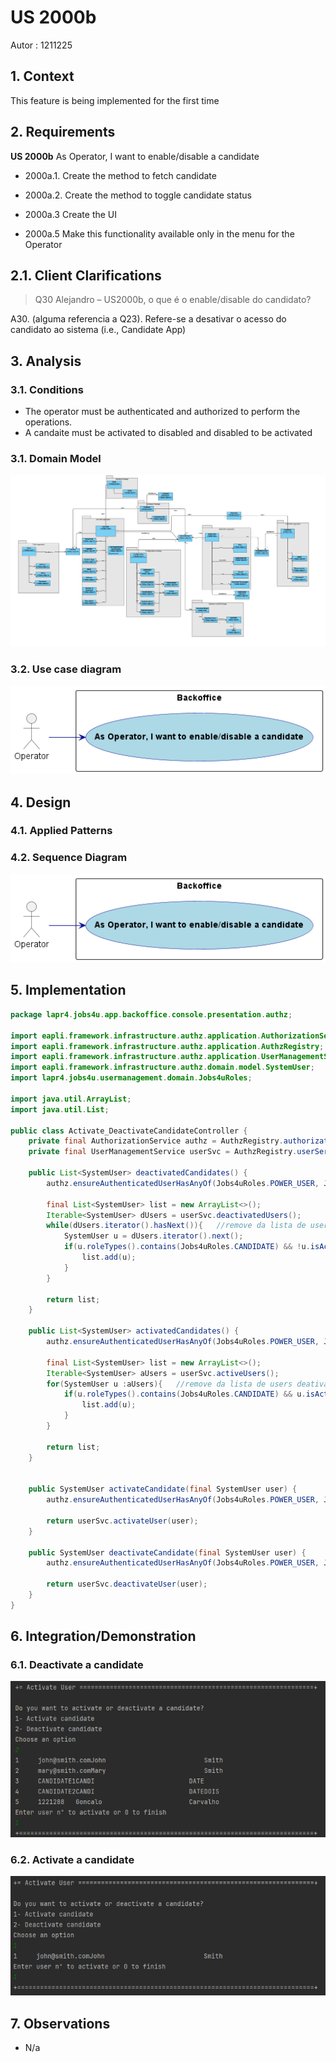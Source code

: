 # US 2000b

Autor : 1211225

## 1. Context

This feature is being implemented for the first time

## 2. Requirements

**US 2000b** As Operator, I want to enable/disable a candidate

- 2000a.1. Create the method to fetch candidate

- 2000a.2. Create the method to toggle candidate status

- 2000a.3  Create the UI

- 2000a.5  Make this functionality available only in the menu for the Operator

## 2.1. Client Clarifications
> Q30 Alejandro – US2000b, o que é o enable/disable do candidato?

A30. (alguma referencia a Q23). Refere-se a desativar o acesso do candidato ao sistema (i.e., Candidate App)

## 3. Analysis

### 3.1. Conditions

- The operator must be authenticated and authorized to perform the operations.
- A candaite must be activated to disabled and disabled to be activated
### 3.1. Domain Model

![domain model](../../global-artifacts/02.analysis/domain_model.png)

### 3.2. Use case diagram

![use case diagram](out/US2000b_UCD.png "Use case diagram")


## 4. Design

### 4.1. Applied Patterns

### 4.2. Sequence Diagram

![Sequence Diagram](out/US2000b_UCD.png "System Sequence diagram")

## 5. Implementation
```java
package lapr4.jobs4u.app.backoffice.console.presentation.authz;

import eapli.framework.infrastructure.authz.application.AuthorizationService;
import eapli.framework.infrastructure.authz.application.AuthzRegistry;
import eapli.framework.infrastructure.authz.application.UserManagementService;
import eapli.framework.infrastructure.authz.domain.model.SystemUser;
import lapr4.jobs4u.usermanagement.domain.Jobs4uRoles;

import java.util.ArrayList;
import java.util.List;

public class Activate_DeactivateCandidateController {
    private final AuthorizationService authz = AuthzRegistry.authorizationService();
    private final UserManagementService userSvc = AuthzRegistry.userService();

    public List<SystemUser> deactivatedCandidates() {
        authz.ensureAuthenticatedUserHasAnyOf(Jobs4uRoles.POWER_USER, Jobs4uRoles.OPERATOR);

        final List<SystemUser> list = new ArrayList<>();
        Iterable<SystemUser> dUsers = userSvc.deactivatedUsers();
        while(dUsers.iterator().hasNext()){   //remove da lista de users deativados todos os que não são canidadatos
            SystemUser u = dUsers.iterator().next();
            if(u.roleTypes().contains(Jobs4uRoles.CANDIDATE) && !u.isActive()){
                list.add(u);
            }
        }

        return list;
    }

    public List<SystemUser> activatedCandidates() {
        authz.ensureAuthenticatedUserHasAnyOf(Jobs4uRoles.POWER_USER, Jobs4uRoles.OPERATOR);

        final List<SystemUser> list = new ArrayList<>();
        Iterable<SystemUser> aUsers = userSvc.activeUsers();
        for(SystemUser u :aUsers){   //remove da lista de users deativados todos os que não são canidadatos
            if(u.roleTypes().contains(Jobs4uRoles.CANDIDATE) && u.isActive()){
                list.add(u);
            }
        }

        return list;
    }


    public SystemUser activateCandidate(final SystemUser user) {
        authz.ensureAuthenticatedUserHasAnyOf(Jobs4uRoles.POWER_USER, Jobs4uRoles.OPERATOR);

        return userSvc.activateUser(user);
    }

    public SystemUser deactivateCandidate(final SystemUser user) {
        authz.ensureAuthenticatedUserHasAnyOf(Jobs4uRoles.POWER_USER, Jobs4uRoles.OPERATOR);

        return userSvc.deactivateUser(user);
    }
}
```
## 6. Integration/Demonstration
### 6.1. Deactivate a candidate
![addCandidate.png](out/deactivate.png)
### 6.2. Activate a candidate
![addCandidate.png](out/activate.png)

## 7. Observations

- N/a